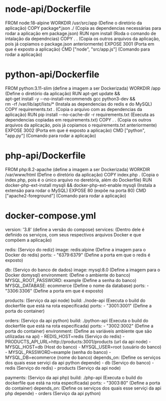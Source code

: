 # node-api/Dockerfile

FROM node:18-alpine <!--define a imagem a ser Dockerizada)-->
WORKDIR /usr/src/app (Define o diretório da aplicação)
COPY package*.json ./ (Copia as dependencias necessárias para rodar a aplicação em package.json)
RUN npm install (Roda o comando de intalação da dependncias)
COPY . . (Copia os outros arquivos da aplicação, pois já copiamos o package.json anteriormente)
EXPOSE 3001 (Porta em que é exposto a aplicação)
CMD ["node", "src/app.js"] (Comando para rodar a aplicação)


# python-api/Dockerfile

FROM python:3.11-slim (define a imagem a ser Dockerizada)
WORKDIR /app (Define o diretório da aplicação)
RUN apt-get update && \
    apt-get install -y --no-install-recommends gcc python3-dev && \
    rm -rf /var/lib/apt/lists/* (Instala as dependencias do redis e do MySQL)
COPY requirements.txt . (Copia o arquivo com as dependencias da aplicação)
RUN pip install --no-cache-dir -r requirements.txt (Executa as dependencias copiadas em requirements.txt)
COPY . . (Copia os outros arquivos da aplicação, pois já copiamos o requirements.txt anteriormente)
EXPOSE 3002 (Porta em que é exposto a aplicação)
CMD ["python", "app.py"] (Comando para rodar a aplicação)


# php-api/Dockerfile

FROM php:8.2-apache (define a imagem a ser Dockerizada)
WORKDIR /var/www/html (Define o diretório da aplicação)
COPY index.php . (Copia o index.php, pois é o único arquivo no deretória, além do Dockerfile)
RUN docker-php-ext-install mysqli && docker-php-ext-enable mysqli (Instala a extensão para rodar o MySQL)
EXPOSE 80 (expõe na porta 80)
CMD ["apache2-foreground"] (Comando para rodar a aplicação)


# docker-compose.yml

version: '3.8'  (define a versão do compose)
services:   (Dentro dele é definido os serviços, com seus respectivos arquivos Docker e que compõem a aplicação)

redis:  (Serviço do rediz)
  image: redis:alpine   (Define a imagem para o Docker do redis)
  ports:
    - "6379:6379"   (Define a porta em que o redis é exposto)

db: (Serviço do banco de dados)
  image: mysql:8.0  (Define a imagem para o Docker domysql)
  environment:  (Define o ambiente do banco)
    MYSQL_ROOT_PASSWORD: example    (Define a senha do banco)
    MYSQL_DATABASE: ecommerce   (Define o nome da database)
  ports:
    - "3306:3306"   (Define a porta em que é exposto)

products:   (Serviço da api node)
    build: ./node-api   (Executa o build do dockerfile que está na rota especificada)
    ports:
      - "3001:3001"     (Define a porta do container)

orders:   (Serviço da api python)
    build: ./python-api     (Executa o build do dockerfile que está na rota especificada)
    ports:
      - "3002:3002"     (Define a porta do container)
    environment:    (Define as variáveis ambiente que são utilizadas na api)
      - REDIS_HOST=redis    (Serviço do redis)
      - PRODUCTS_API_URL=http://products:3001/products      (url da api node)
      - MYSQL_HOST=db   (Host do banco)
      - MYSQL_USER=root     (usuário do banco)
      - MYSQL_PASSWORD=example      (senha do banco)
      - MYSQL_DB=ecommerce      (nome do banco)
    depends_on:     (Define os serviços dos quais esse serviçi da api python depende)
      - db      (Serviço do banco)
      - redis       (Serviço do redis)
      - products    (Serviço da api node)

payments:   (Serviço da api php)
    build: ./php-api    (Executa o build do dockerfile que está na rota especificada)
    ports:
      - "3003:80"   (Define a porta do container)
    depends_on:     (Define os serviços dos quais esse serviçi da api php depende)
      - orders      (Serviço da api python)